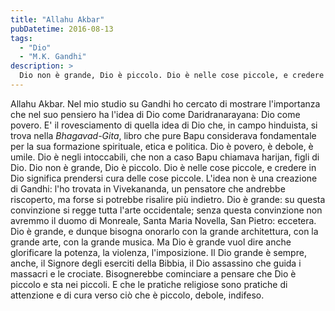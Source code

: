 ```yaml
---
title: "Allahu Akbar"
pubDatetime: 2016-08-13
tags: 
  - "Dio"
  - "M.K. Gandhi"
description: >
  Dio non è grande, Dio è piccolo. Dio è nelle cose piccole, e credere in Dio significa prendersi cura delle cose piccole.
---
```


Allahu Akbar. Nel mio studio su Gandhi ho cercato di mostrare l'importanza che nel suo pensiero ha l'idea di Dio come Daridranarayana: Dio come povero. E' il rovesciamento di quella idea di Dio che, in campo hinduista, si trova nella _Bhagavad-Gita_, libro che pure Bapu considerava fondamentale per la sua formazione spirituale, etica e politica. Dio è povero, è debole, è umile. Dio è negli intoccabili, che non a caso Bapu chiamava harijan, figli di Dio. Dio non è grande, Dio è piccolo. Dio è nelle cose piccole, e credere in Dio significa prendersi cura delle cose piccole. L'idea non è una creazione di Gandhi: l'ho trovata in Vivekananda, un pensatore che andrebbe riscoperto, ma forse si potrebbe risalire più indietro. Dio è grande: su questa convinzione si regge tutta l'arte occidentale; senza questa convinzione non avremmo il duomo di Monreale, Santa Maria Novella, San Pietro: eccetera. Dio è grande, e dunque bisogna onorarlo con la grande architettura, con la grande arte, con la grande musica. Ma Dio è grande vuol dire anche glorificare la potenza, la violenza, l'imposizione. Il Dio grande è sempre, anche, il Signore degli eserciti della Bibbia, il Dio assassino che guida i massacri e le crociate. Bisognerebbe cominciare a pensare che Dio è piccolo e sta nei piccoli. E che le pratiche religiose sono pratiche di attenzione e di cura verso ciò che è piccolo, debole, indifeso.
